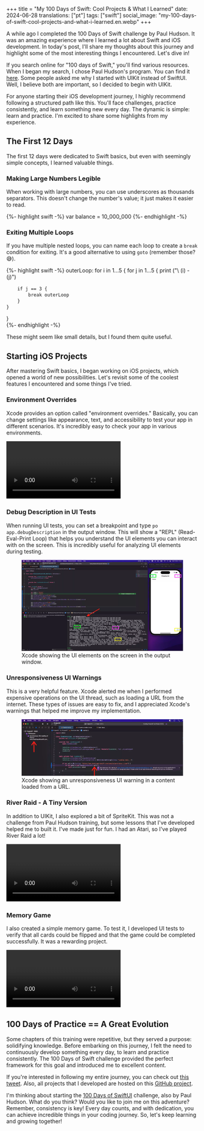 +++
title = "My 100 Days of Swift: Cool Projects & What I Learned"
date:   2024-06-28
translations: ["pt"]
tags: ["swift"]
social_image: "my-100-days-of-swift-cool-projects-and-what-i-learned.en.webp"
+++

<p class="intro"><span class="dropcap">A</span> while ago I completed the 100 Days of Swift challenge by Paul Hudson. It was an amazing experience where I learned a lot about Swift and iOS development. In today's post, I'll share my thoughts about this journey and highlight some of the most interesting things I encountered. Let's dive in!</p>

If you search online for "100 days of Swift," you'll find various resources. When I began my search, I chose Paul Hudson's program. You can find it [here][100_days_of_swift]. Some people asked me why I started with UIKit instead of SwiftUI. Well, I believe both are important, so I decided to begin with UIKit.

For anyone starting their iOS development journey, I highly recommend following a structured path like this. You'll face challenges, practice consistently, and learn something new every day. The dynamic is simple: learn and practice. I'm excited to share some highlights from my experience.

## The First 12 Days

The first 12 days were dedicated to Swift basics, but even with seemingly simple concepts, I learned valuable things.

### Making Large Numbers Legible

When working with large numbers, you can use underscores as thousands separators. This doesn't change the number's value; it just makes it easier to read.

{%- highlight swift -%}
var balance = 10_000_000
{%- endhighlight -%}

### Exiting Multiple Loops

If you have multiple nested loops, you can name each loop to create a `break` condition for exiting. It's a good alternative to using `goto` (remember those? 😅).

{%- highlight swift -%}
outerLoop: for i in 1...5 {
    for j in 1...5 {
        print ("\ (i) - \(j)")

        if j == 3 {
            break outerLoop
        }
    }
}        
{%- endhighlight -%}

These might seem like small details, but I found them quite useful.

## Starting iOS Projects

After mastering Swift basics, I began working on iOS projects, which opened a world of new possibilities. Let's revisit some of the coolest features I encountered and some things I've tried.

### Environment Overrides

Xcode provides an option called "environment overrides." Basically, you can change settings like appearance, text, and accessibility to test your app in different scenarios. It's incredibly easy to check your app in various environments.

<video controls aria-labelledby="Xcode Environment Overrides" aria-describedby="The video shows Xcode and iOS Simulator side by side. The app is running, and there is a button at the bottom of Xcode's toolbar that reveals the environment overrides tool. When you change the configuration, you see the changes directly in the running app.">
    <source src="/assets/videos/xcode_environment_overrides.mp4" type="video/mp4">
    Your browser does not support video playback.
</video>

### Debug Description in UI Tests

When running UI tests, you can set a breakpoint and type `po app.debugDescription` in the output window. This will show a "REPL" (Read-Eval-Print Loop) that helps you understand the UI elements you can interact with on the screen. This is incredibly useful for analyzing UI elements during testing.

<figure>
	<img src="/assets/img/xcode_uitests_debug.webp" alt="Xcode showing the UI elements on the screen in the output window."> 
	<figcaption>Xcode showing the UI elements on the screen in the output window.</figcaption>
</figure>

### Unresponsiveness UI Warnings

This is a very helpful feature. Xcode alerted me when I performed expensive operations on the UI thread, such as loading a URL from the internet. These types of issues are easy to fix, and I appreciated Xcode's warnings that helped me improve my implementation.

<figure>
	<img src="/assets/img/xcode_unresponsiveness_ui_warning.webp" alt="Xcode showing an unresponsiveness UI warning in a content loaded from a URL."> 
	<figcaption>Xcode showing an unresponsiveness UI warning in a content loaded from a URL.</figcaption>
</figure>

### River Raid - A Tiny Version

In addition to UIKit, I also explored a bit of SpriteKit. This was not a challenge from Paul Hudson training, but some lessons that I've developed helped me to built it. I've made just for fun. I had an Atari, so I've played River Raid a lot!

<video controls aria-labelledby="River Raid Little made with SpriteKit" aria-describedby="The video shows Xcode and iOS Simulator side by side. The app was made using SpriteKit and is a small version of the River Raid game.">
    <source src="/assets/videos/river_raid_little_made_by_spritekit.mp4" type="video/mp4">
    Your browser does not support video playback.
</video>

### Memory Game

I also created a simple memory game. To test it, I developed UI tests to verify that all cards could be flipped and that the game could be completed successfully. It was a rewarding project.

<video controls aria-labelledby="A memory game tested with UI Tests" aria-describedby="The video shows Xcode and iPad Simulator. The app was made using UIKit and is a memory game. The UI tests open all pairs until the game is finished.">
    <source src="/assets/videos/test_memory_game_using_uitests.mp4" type="video/mp4">
    Your browser does not support video playback.
</video>

## 100 Days of Practice == A Great Evolution

Some chapters of this training were repetitive, but they served a purpose: solidifying knowledge. Before embarking on this journey, I felt the need to continuously develop something every day, to learn and practice consistently. The 100 Days of Swift challenge provided the perfect framework for this goal and introduced me to excellent content.

If you're interested in following my entire journey, you can check out [this tweet][100_days_of_swift_journey]. Also, all projects that I developed are hosted on this [GitHub project][github_project].

I'm thinking about starting the [100 Days of SwiftUI][100_days_of_swiftui] challenge, also by Paul Hudson. What do you think? Would you like to join me on this adventure? Remember, consistency is key! Every day counts, and with dedication, you can achieve incredible things in your coding journey. So, let's keep learning and growing together!

[100_days_of_swift]:         https://www.hackingwithswift.com/100
[100_days_of_swiftui]:       https://www.hackingwithswift.com/100/swiftui
[100_days_of_swift_journey]: https://x.com/ionixjunior/status/1569005323314425859
[github_project]:            https://github.com/ionixjunior/100DaysOfSwift